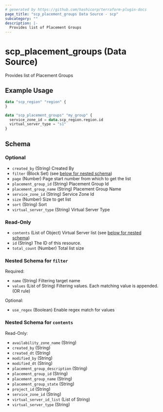 ```yaml
---
# generated by https://github.com/hashicorp/terraform-plugin-docs
page_title: "scp_placement_groups Data Source - scp"
subcategory: ""
description: |-
  Provides list of Placement Groups
---
```


# scp_placement_groups (Data Source)

Provides list of Placement Groups

## Example Usage

```terraform
data "scp_region" "region" {
}

data "scp_placement_groups" "my_group" {
  service_zone_id = data.scp_region.region.id
  virtual_server_type = "s1"
}
```

<!-- schema generated by tfplugindocs -->
## Schema

### Optional

- `created_by` (String) Created By
- `filter` (Block Set) (see [below for nested schema](#nestedblock--filter))
- `page` (Number) Page start number from which to get the list
- `placement_group_id` (String) Placement Group Id
- `placement_group_name` (String) Placement Group Name
- `service_zone_id` (String) Service Zone Id
- `size` (Number) Size to get list
- `sort` (String) Sort
- `virtual_server_type` (String) Virtual Server Type

### Read-Only

- `contents` (List of Object) Virtual Server list (see [below for nested schema](#nestedatt--contents))
- `id` (String) The ID of this resource.
- `total_count` (Number) Total list size

<a id="nestedblock--filter"></a>
### Nested Schema for `filter`

Required:

- `name` (String) Filtering target name
- `values` (List of String) Filtering values. Each matching value is appended. (OR rule)

Optional:

- `use_regex` (Boolean) Enable regex match for values


<a id="nestedatt--contents"></a>
### Nested Schema for `contents`

Read-Only:

- `availability_zone_name` (String)
- `created_by` (String)
- `created_dt` (String)
- `modified_by` (String)
- `modified_dt` (String)
- `placement_group_description` (String)
- `placement_group_id` (String)
- `placement_group_name` (String)
- `placement_group_state` (String)
- `project_id` (String)
- `service_zone_id` (String)
- `virtual_server_id_list` (List of String)
- `virtual_server_type` (String)


